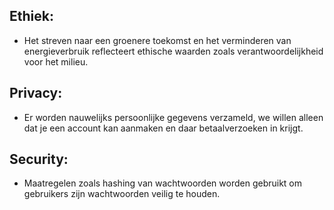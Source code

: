 ## Ethiek:
- Het streven naar een groenere toekomst en het verminderen van energieverbruik reflecteert ethische waarden zoals verantwoordelijkheid voor het milieu.

## Privacy:
- Er worden nauwelijks persoonlijke gegevens verzameld, we willen alleen dat je een account kan aanmaken en daar betaalverzoeken in krijgt.

## Security:
- Maatregelen zoals hashing van wachtwoorden worden gebruikt om gebruikers zijn wachtwoorden veilig te houden.

